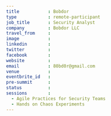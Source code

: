 ```yaml
---
title           : Bobdor
type            : remote-participant
job_title       : Security Analyst 
company         : Bobdor LLC
travel_from     :
image           :
linkedin        :
twitter         :
facebook        :
website         :
email           : 80bd0r@gmail.com
venue           : 
eventbrite_id   :
pre-summit      :
status          : 
sessions        :
  - Agile Practices for Security Teams
  - Hands on Chaos Experiments
---
```


<!-- put more details about participant here -->
